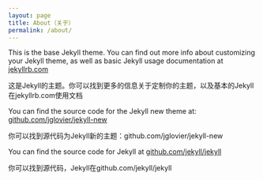 ```yaml
---
layout: page
title: About（关于）
permalink: /about/
---
```


This is the base Jekyll theme. You can find out more info about customizing your Jekyll theme, as well as basic Jekyll usage documentation at [jekyllrb.com](http://jekyllrb.com/)

这是Jekyll的主题。你可以找到更多的信息关于定制你的主题，以及基本的Jekyll在jekyllrb.com使用文档

You can find the source code for the Jekyll new theme at: [github.com/jglovier/jekyll-new](https://github.com/jglovier/jekyll-new)

你可以找到源代码为Jekyll新的主题：github.com/jglovier/jekyll-new

You can find the source code for Jekyll at [github.com/jekyll/jekyll](https://github.com/jekyll/jekyll)

你可以找到源代码，Jekyll在github.com/jekyll/jekyll